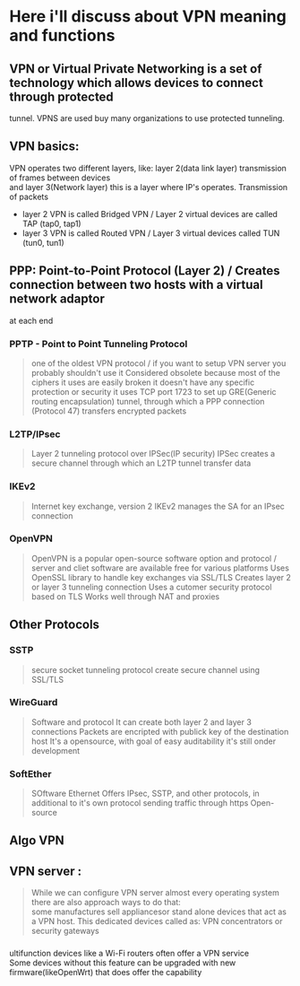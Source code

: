 # Here i'll discuss about VPN meaning and  functions


## VPN or Virtual Private Networking is a set of technology which allows devices to connect through protected 
tunnel. VPNS are used buy many organizations to use protected tunneling. 

## VPN basics:
VPN operates two different layers, like: layer 2(data link layer) transmission of frames between devices <br> 
and layer 3(Network 
layer) this is a layer where IP's  operates. Transmission of packets <br>
* layer 2 VPN is called Bridged VPN / Layer 2 virtual devices are called TAP (tap0, tap1)
* layer 3 VPN is called Routed VPN / Layer 3 virtual devices called TUN (tun0, tun1)

## PPP: Point-to-Point Protocol (Layer 2) / Creates connection between two hosts with a virtual network adaptor 
at each end 

### PPTP - Point to Point Tunneling Protocol <br>
> one of the oldest VPN protocol / if you want to setup VPN server you probably shouldn't use it
> Considered obsolete because most of the ciphers it uses are easily broken 
> it doesn't have any specific protection or security 
> it uses TCP port 1723 to set up GRE(Generic routing encapsulation) tunnel, through which a PPP connection 
(Protocol 47) transfers encrypted packets 
### L2TP/IPsec
> Layer 2 tunneling protocol over IPSec(IP security)
> IPSec creates a secure channel through which an L2TP tunnel transfer data
### IKEv2 
> Internet key exchange, version 2
> IKEv2 manages the SA for an IPsec connection 
### OpenVPN 
> OpenVPN is a popular open-source software option and protocol / server and cliet software are available free 
for various platforms 
> Uses OpenSSL library to handle key exchanges via SSL/TLS
> Creates layer 2 or layer 3 tunneling connection 
> Uses a cutomer security protocol based on TLS 
> Works well through NAT and proxies 
## Other Protocols 
 
### SSTP 
> secure socket tunneling protocol 
> create secure channel using SSL/TLS

### WireGuard
> Software and protocol 
> It can create both layer 2 and layer 3 connections 
> Packets are encripted with publick key of the destination host 
> It's a opensource, with goal of easy auditability 
> it's still onder development 

### SoftEther 
> SOftware Ethernet 
> Offers IPsec, SSTP, and other protocols, in additional to it's own protocol 
> sending traffic through https 
> Open-source

## Algo VPN 

## VPN server :
> While we can configure VPN server almost every operating system there are also approach ways to do that: <br> 
 some manufactures sell appliancesor stand alone devices that act as a VPN host. 
> This dedicated  devices called as: VPN concentrators or security gateways <br>
### 
ultifunction devices like a Wi-Fi routers often offer a VPN service <br>
Some devices without this feature can be upgraded with new firmware(likeOpenWrt) that does offer the capability
